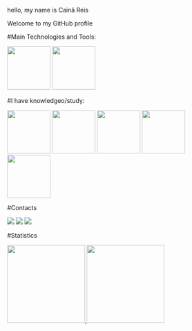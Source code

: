 hello, my name is Cainã Reis

Welcome to my GitHub profile

#Main Technologies and Tools:

<img src="https://cdn.jsdelivr.net/gh/devicons/devicon/icons/python/python-original.svg" width="100" height="100"/>    <img src="https://cdn.jsdelivr.net/gh/devicons/devicon/icons/pycharm/pycharm-original.svg"  width="100" height="100"/>



#I have knowledgeo/study:

<img src="https://cdn.jsdelivr.net/gh/devicons/devicon/icons/php/php-plain.svg" width="100" height="100"/>   <img src="https://cdn.jsdelivr.net/gh/devicons/devicon/icons/android/android-plain-wordmark.svg" width="100" height="100"/>    <img src="https://cdn.jsdelivr.net/gh/devicons/devicon/icons/mysql/mysql-original.svg" width="100" height="100" />   <img src="https://cdn.jsdelivr.net/gh/devicons/devicon/icons/java/java-original.svg" width="100" height="100" /> 
<img src="https://cdn.jsdelivr.net/gh/devicons/devicon/icons/python/python-original.svg" width="100" height="100"/>

                                                                                                                       
 #Contacts
                                                                                                                       
<a href="https://instagram.com/caina.darc" target="_blank"><img src="https://img.shields.io/badge/-Instagram-%23E4405F?style=for-the-badge&logo=instagram&logoColor=white" target="_blank"></a>   <a href="https://www.linkedin.com/in/cain%C3%A3-reis-9b1622152" target="_blank"><img src="https://img.shields.io/badge/-LinkedIn-%230077B5?style=for-the-badge&logo=linkedin&logoColor=white" target="_blank"></a>  <a href = "mailto:contato@Cainã Reis"><img src="https://img.shields.io/badge/Gmail-D14836?style=for-the-badge&logo=gmail&logoColor=white" target="_blank"></a>


#Statistics

<div>
<a href="https://github.com/Cainareiss">
<img height="180em" src="https://github-readme-stats.vercel.app/api/top-langs/?username=Cainareiss&layout=compact&langs_count=7&theme=dracula"/>
<img height="180em" src="https://github-readme-stats.vercel.app/api?username=Cainareiss&show_icons=true&theme=dracula&include_all_commits=true&count_private=true"/>
</div>
